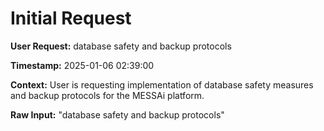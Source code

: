 # Initial Request

**User Request:** database safety and backup protocols

**Timestamp:** 2025-01-06 02:39:00

**Context:** User is requesting implementation of database safety measures and backup protocols for the MESSAi platform.

**Raw Input:** "database safety and backup protocols"